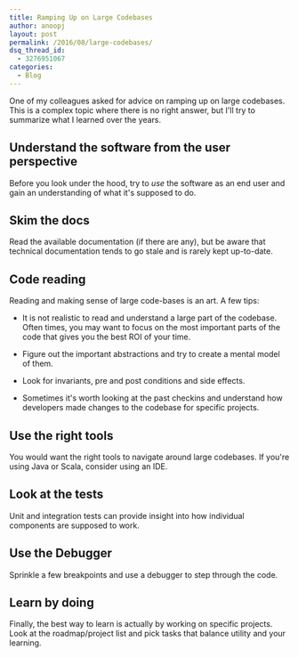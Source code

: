 ```yaml
---
title: Ramping Up on Large Codebases
author: anoopj
layout: post
permalink: /2016/08/large-codebases/
dsq_thread_id:
  - 3276951067
categories:
  - Blog
---
```


One of my colleagues asked for advice on ramping up on large
codebases. This is a complex topic where there is no right answer, but I'll
try to summarize what I learned over the years.

## Understand the software from the user perspective

Before you look under the hood, try to *use* the software as an end user and
gain an understanding of what it's supposed to do.

## Skim the docs

Read the available documentation (if there are any), but be aware that
technical documentation tends to go stale and is rarely kept
up-to-date. 

## Code reading

Reading and making sense of large code-bases is an art. A few tips:

* It is not realistic to read and understand a large part of the
codebase. Often times, you may want to focus on the most important parts of
the code that gives you the best ROI of your time.

* Figure out the important abstractions and try to create a mental model of
them.

* Look for invariants, pre and post conditions and side effects.

* Sometimes it's worth looking at the past checkins and understand how
  developers made changes to the codebase for specific projects.

## Use the right tools

You would want the right tools to navigate around large codebases. If
you're using Java or Scala, consider using an IDE. 

## Look at the tests

Unit and integration tests can provide insight into how individual
components are supposed to work.

## Use the Debugger

Sprinkle a few breakpoints and use a debugger to step through the code. 

## Learn by doing

Finally, the best way to learn is actually by working on specific
projects. Look at the roadmap/project list and pick tasks that balance
utility and your learning.
